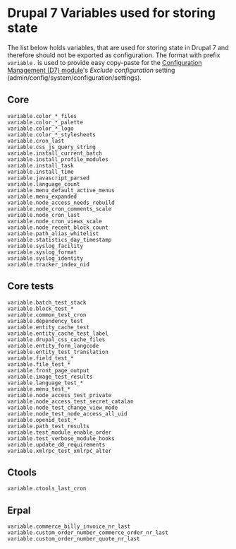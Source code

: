 # Drupal 7 Variables used for storing state

The list below holds variables, that are used for storing state in Drupal 7 and therefore should not be exported as configuration. The format with prefix `variable.` is used to provide easy copy-paste for the [Configuration Management (D7) module](https://drupal.org/project/configuration)'s _Exclude configuration_ setting (admin/config/system/configuration/settings).

## Core

```
variable.color_*_files
variable.color_*_palette
variable.color_*_logo
variable.color_*_stylesheets
variable.cron_last
variable.css_js_query_string
variable.install_current_batch
variable.install_profile_modules
variable.install_task
variable.install_time
variable.javascript_parsed
variable.language_count
variable.menu_default_active_menus
variable.menu_expanded
variable.node_access_needs_rebuild
variable.node_cron_comments_scale
variable.node_cron_last
variable.node_cron_views_scale
variable.node_recent_block_count
variable.path_alias_whitelist
variable.statistics_day_timestamp
variable.syslog_facility
variable.syslog_format
variable.syslog_identity
variable.tracker_index_nid
```

## Core tests

```
variable.batch_test_stack
variable.block_test_*
variable.common_test_cron
variable.dependency_test
variable.entity_cache_test
variable.entity_cache_test_label
variable.drupal_css_cache_files
variable.entity_form_langcode
variable.entity_test_translation
variable.field_test_*
variable.file_test_*
variable.front_page_output
variable.image_test_results
variable.language_test_*
variable.menu_test_*
variable.node_access_test_private
variable.node_access_test_secret_catalan
variable.node_test_change_view_mode
variable.node_test_node_access_all_uid
variable.openid_test_*
variable.path_test_results
variable.test_module_enable_order
variable.test_verbose_module_hooks
variable.update_d8_requirements
variable.xmlrpc_test_xmlrpc_alter
```

## Ctools

```
variable.ctools_last_cron
```

## Erpal

```
variable.commerce_billy_invoice_nr_last
variable.custom_order_number_commerce_order_nr_last
variable.custom_order_number_quote_nr_last
```
